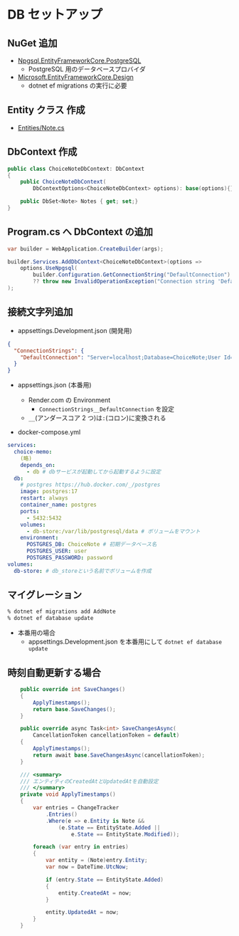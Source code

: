 # DB セットアップ

## NuGet 追加

- [Npgsql.EntityFrameworkCore.PostgreSQL](https://www.nuget.org/packages/Npgsql.EntityFrameworkCore.PostgreSQL)
  - PostgreSQL 用のデータベースプロバイダ
- [Microsoft.EntityFrameworkCore.Design](https://www.nuget.org/packages/microsoft.entityframeworkcore.design/)
  - dotnet ef migrations の実行に必要

## Entity クラス 作成

- [Entities/Note.cs](../../ChoiceNote.WebAPI/Entities/Note.cs)

## DbContext 作成

```cs:ChoiceNoteDbContext.cs
public class ChoiceNoteDbContext: DbContext
{
    public ChoiceNoteDbContext(
        DbContextOptions<ChoiceNoteDbContext> options): base(options){}

    public DbSet<Note> Notes { get; set;}
}
```

## Program.cs へ DbContext の追加

```cs
var builder = WebApplication.CreateBuilder(args);

builder.Services.AddDbContext<ChoiceNoteDbContext>(options =>
    options.UseNpgsql(
        builder.Configuration.GetConnectionString("DefaultConnection")
        ?? throw new InvalidOperationException("Connection string 'DefaultConnection' not found."))
);
```

## 接続文字列追加

- appsettings.Development.json (開発用)

```json:appsettings.Development.json
{
  "ConnectionStrings": {
    "DefaultConnection": "Server=localhost;Database=ChoiceNote;User Id=user;Password=password;"
  }
}
```

- appsettings.json (本番用)

  - Render.com の Environment
    - `ConnectionStrings__DefaultConnection` を設定
  - `__`(アンダースコア 2 つ)は`:`(コロン)に変換される

- docker-compose.yml

```yml
services:
  choice-memo:
    (略)
    depends_on:
      - db # dbサービスが起動してから起動するように設定
  db:
    # postgres https://hub.docker.com/_/postgres
    image: postgres:17
    restart: always
    container_name: postgres
    ports:
      - 5432:5432
    volumes:
      - db-store:/var/lib/postgresql/data # ボリュームをマウント
    environment:
      POSTGRES_DB: ChoiceNote # 初期データベース名
      POSTGRES_USER: user
      POSTGRES_PASSWORD: password
volumes:
  db-store: # db_storeという名前でボリュームを作成
```

## マイグレーション

```zsh
% dotnet ef migrations add AddNote
% dotnet ef database update
```

- 本番用の場合
  - appsettings.Development.json を本番用にして `dotnet ef database update`

## 時刻自動更新する場合

```cs:ChoiceNoteDbContext.cs
    public override int SaveChanges()
    {
        ApplyTimestamps();
        return base.SaveChanges();
    }

    public override async Task<int> SaveChangesAsync(
        CancellationToken cancellationToken = default)
    {
        ApplyTimestamps();
        return await base.SaveChangesAsync(cancellationToken);
    }

    /// <summary>
    /// エンティティのCreatedAtとUpdatedAtを自動設定
    /// </summary>
    private void ApplyTimestamps()
    {
        var entries = ChangeTracker
            .Entries()
            .Where(e => e.Entity is Note &&
                (e.State == EntityState.Added ||
                    e.State == EntityState.Modified));

        foreach (var entry in entries)
        {
            var entity = (Note)entry.Entity;
            var now = DateTime.UtcNow;

            if (entry.State == EntityState.Added)
            {
                entity.CreatedAt = now;
            }

            entity.UpdatedAt = now;
        }
    }
```
